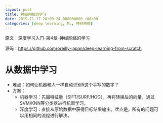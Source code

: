 ```yaml
---
layout: post
title: 神经网络的学习
date: 2019-11-17 20:00:24.000000000 +08:00
categories: [deep learning, ML, 神经网络]
---
```


原文：深度学习入门-第4章-神经网络的学习

源码：https://github.com/oreilly-japan/deep-learning-from-scratch

# 从数据中学习

- 难点：如何让机器和人一样自动识别5这个手写的数字？
- 方案：
    - 机器学习：先撮特征量（SIFT/SURF/HOG），再将转换后的向量，通过SVM/KNN等分类器进行机器学习。 
    - 深度学习：直接从原始数据中获得目标结果输出。优点是，所有的问题可以用相同的流程进行解决。